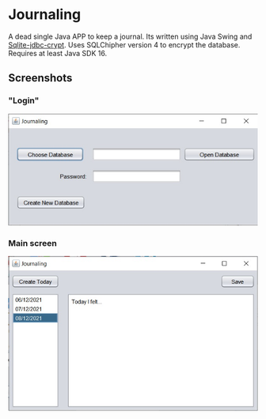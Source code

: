 # Journaling 

A dead single Java APP to keep a journal. Its written using Java Swing and [Sqlite-jdbc-crypt](https://github.com/Willena/sqlite-jdbc-crypt). Uses SQLChipher version 4 to encrypt the database.
Requires at least Java SDK 16.

## Screenshots

### "Login"

![Choose Database](img/scr1.jpg)

### Main screen
![Main Screen](img/scr2.jpg)